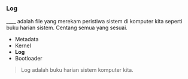 ### Log

____ adalah file yang merekam peristiwa sistem di komputer kita seperti buku harian sistem. Centang semua yang sesuai.

* Metadata
* Kernel
* **Log**
* Bootloader

> Log adalah buku harian sistem komputer kita.
